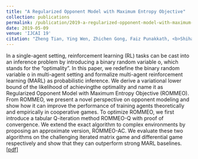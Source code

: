 ```yaml
---
title: "A Regularized Opponent Model with Maximum Entropy Objective"
collection: publications
permalink: /publication/2019-a-regularized-opponent-model-with-maximum-entropy-objective
date: 2019-05-09
venue: 'IJCAI 19'
citation: "Zheng Tian, Ying Wen, Zhichen Gong, Faiz Punakkath, <b>Shihao Zou</b> and Jun Wang, IJCAI 2019"
---
```

In a single-agent setting, reinforcement learning (RL) tasks can be cast into an inference problem by introducing a binary random variable o, which stands for the “optimality”. In this paper, we redefine the binary random variable o in multi-agent setting and formalize multi-agent reinforcement learning (MARL) as probabilistic inference. We derive a variational lower bound of the likelihood of achievingthe optimality and name it as Regularized Opponent Model with Maximum Entropy Objective (ROMMEO). From ROMMEO, we present a novel perspective on opponent modeling and show how it can improve the performance of training agents theoretically and empirically in cooperative games. To optimize ROMMEO, we first introduce a tabular Q-iteration method ROMMEO-Q with proof of convergence. We extend the exact algorithm to complex environments by proposing an approximate version, ROMMEO-AC. We evaluate these two algorithms on the challenging iterated matrix game and differential game respectively and show that they can outperform strong MARL baselines.
[[pdf]](/files/ROMMEO_IJCAI2019.pdf)